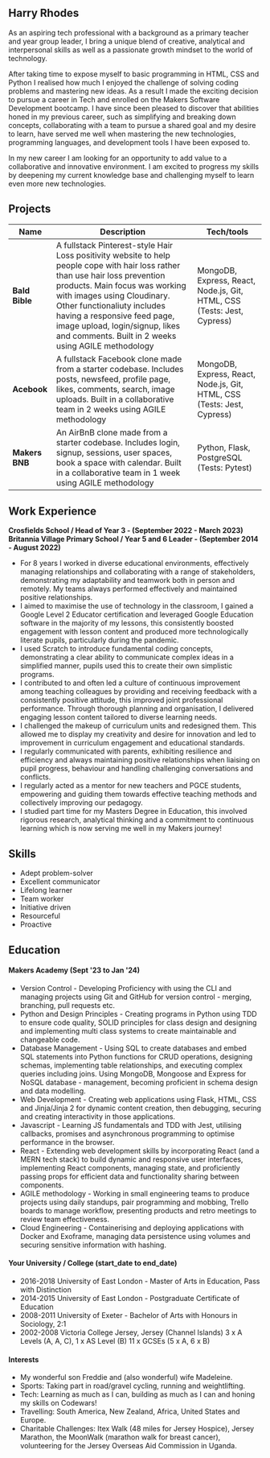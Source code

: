 ## Harry Rhodes

As an aspiring tech professional with a background as a primary teacher and year group leader, I bring a unique blend of creative, analytical and interpersonal skills as well as a passionate growth mindset to the world of technology. 

After taking time to expose myself to basic programming in HTML, CSS and Python I realised how much I enjoyed the challenge of solving coding problems and mastering new ideas. As a result I made the exciting decision to pursue a career in Tech and enrolled on the Makers Software Development bootcamp. I have since been pleased to discover that abilities honed in my previous career, such as simplifying and breaking down concepts, collaborating with a team to pursue a shared goal and my desire to learn, have served me well when mastering the new technologies, programming languages, and development tools I have been exposed to. 

In my new career I am looking for an opportunity to add value to a collaborative and innovative environment. I am excited to progress my skills by deepening my current knowledge base and challenging myself to learn even more new technologies.

## Projects

| Name                         | Description       | Tech/tools        |
| ---------------------------- | ----------------- | ----------------- |
| **Bald Bible**               | A fullstack Pinterest-style Hair Loss positivity website to help people cope with hair loss rather than use hair loss prevention products. Main focus was working with images using Cloudinary. Other functionaliuty includes having a responsive feed page, image upload, login/signup, likes and comments. Built in 2 weeks using AGILE methodology | MongoDB, Express, React, Node.js, Git, HTML, CSS (Tests: Jest, Cypress) |
| **Acebook**                  | A fullstack Facebook clone made from a starter codebase. Includes posts, newsfeed, profile page, likes, comments, search, image uploads. Built in a collaborative team in 2 weeks using AGILE methodology | MongoDB, Express, React, Node.js, Git, HTML, CSS (Tests: Jest, Cypress) |
| **Makers BNB**               | An AirBnB clone made from a starter codebase. Includes login, signup, sessions, user spaces, book a space with calendar. Built in a collaborative team in 1 week using AGILE methodology | Python, Flask, PostgreSQL (Tests: Pytest) |

## Work Experience

**Crosfields School / Head of Year 3 - (September 2022 - March 2023)**
**Britannia Village Primary School / Year 5 and 6 Leader - (September 2014 - August 2022)**  
- For 8 years I worked in diverse educational environments, effectively managing relationships and collaborating with a range of stakeholders, demonstrating my adaptability and teamwork both in person and remotely. My teams always performed effectively and maintained positive relationships.
- I aimed to maximise the use of technology in the classroom, I gained a Google Level 2 Educator certification and leveraged Google Education software in the majority of my lessons, this consistently boosted engagement with lesson content and produced more technologically literate pupils, particularly during the pandemic.
- I used Scratch to introduce fundamental coding concepts, demonstrating a clear ability to communicate complex ideas in a simplified manner, pupils used this to create their own simplistic programs.
- I contributed to and often led a culture of continuous improvement among teaching colleagues by providing and receiving feedback with a consistently positive attitude, this improved joint professional performance.
Through thorough planning and organisation, I delivered engaging lesson content tailored to diverse learning needs.
- I challenged the makeup of curriculum units and redesigned them. This allowed me to display my creativity and desire for innovation and led to improvement in curriculum engagement and educational standards.
- I regularly communicated with parents, exhibiting resilience and efficiency and always maintaining positive relationships when liaising on pupil progress, behaviour and handling challenging conversations and conflicts.
- I regularly acted as a mentor for new teachers and PGCE students, empowering and guiding them towards effective teaching methods and collectively improving our pedagogy.
- I studied part time for my Masters Degree in Education, this involved rigorous research, analytical thinking and a commitment to continuous learning which is now serving me well in my Makers journey!

## Skills

- Adept problem-solver
- Excellent communicator
- Lifelong learner
- Team worker
- Initiative driven
- Resourceful
- Proactive

## Education

#### Makers Academy (Sept '23 to Jan '24)
- Version Control  - Developing Proficiency with using the CLI and managing projects using Git and GitHub for version control - merging, branching, pull requests etc.
- Python and Design Principles - Creating programs in Python using TDD to ensure code quality, SOLID principles for class design and designing and implementing multi class systems to create maintainable and changeable code. 
- Database Management - Using SQL to create databases and embed SQL statements into Python functions for CRUD operations, designing schemas, implementing table relationships, and executing complex queries including joins. Using MongoDB, Mongoose and Express for NoSQL database - management, becoming proficient in schema design and data modelling.
- Web Development - Creating web applications using Flask, HTML, CSS and Jinja/Jinja 2 for dynamic content creation, then debugging, securing and creating interactivity in those applications.
- Javascript - Learning JS fundamentals and TDD with Jest, utilising callbacks, promises and asynchronous programming to optimise performance in the browser.
- React - Extending web development skills by incorporating React (and a MERN tech stack) to build dynamic and responsive user interfaces, implementing React components, managing state, and proficiently passing props for efficient data and functionality sharing between components.
- AGILE methodology - Working in small engineering teams to produce projects using daily standups, pair programming and mobbing, Trello boards to manage workflow, presenting products and retro meetings to review team effectiveness.
- Cloud Engineering - Containerising and deploying applications with Docker and Exoframe, managing data persistence using volumes and securing sensitive information with hashing.

#### Your University / College (start_date to end_date)

- 2016-2018	University of East London - Master of Arts in Education, Pass with Distinction
- 2014-2015	University of East London - Postgraduate Certificate of Education
- 2008-2011	University of Exeter - Bachelor of Arts with Honours in Sociology, 2:1 
- 2002-2008	Victoria College Jersey, Jersey (Channel Islands)
  3 x A Levels (A, A, C), 1 x AS Level (B)
  11 x GCSEs (5 x A, 6 x B)

#### Interests

- My wonderful son Freddie and (also wonderful) wife Madeleine.
- Sports: Taking part in road/gravel cycling, running and weightlifting.
- Tech: Learning as much as I can, building as much as I can and honing my skills on Codewars!
- Travelling: South America, New Zealand, Africa, United States and Europe.
- Charitable Challenges: Itex Walk (48 miles for Jersey Hospice), Jersey Marathon, the MoonWalk (marathon walk for breast cancer), volunteering for the Jersey Overseas Aid Commission in Uganda.
